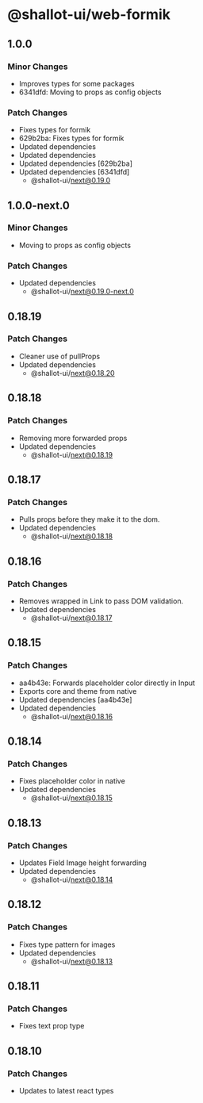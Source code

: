 # @shallot-ui/web-formik

## 1.0.0

### Minor Changes

- Improves types for some packages
- 6341dfd: Moving to props as config objects

### Patch Changes

- Fixes types for formik
- 629b2ba: Fixes types for formik
- Updated dependencies
- Updated dependencies
- Updated dependencies [629b2ba]
- Updated dependencies [6341dfd]
  - @shallot-ui/next@0.19.0

## 1.0.0-next.0

### Minor Changes

- Moving to props as config objects

### Patch Changes

- Updated dependencies
  - @shallot-ui/next@0.19.0-next.0

## 0.18.19

### Patch Changes

- Cleaner use of pullProps
- Updated dependencies
  - @shallot-ui/next@0.18.20

## 0.18.18

### Patch Changes

- Removing more forwarded props
- Updated dependencies
  - @shallot-ui/next@0.18.19

## 0.18.17

### Patch Changes

- Pulls props before they make it to the dom.
- Updated dependencies
  - @shallot-ui/next@0.18.18

## 0.18.16

### Patch Changes

- Removes wrapped <a> in Link to pass DOM validation.
- Updated dependencies
  - @shallot-ui/next@0.18.17

## 0.18.15

### Patch Changes

- aa4b43e: Forwards placeholder color directly in Input
- Exports core and theme from native
- Updated dependencies [aa4b43e]
- Updated dependencies
  - @shallot-ui/next@0.18.16

## 0.18.14

### Patch Changes

- Fixes placeholder color in native
- Updated dependencies
  - @shallot-ui/next@0.18.15

## 0.18.13

### Patch Changes

- Updates Field Image height forwarding
- Updated dependencies
  - @shallot-ui/next@0.18.14

## 0.18.12

### Patch Changes

- Fixes type pattern for images
- Updated dependencies
  - @shallot-ui/next@0.18.13

## 0.18.11

### Patch Changes

- Fixes text prop type

## 0.18.10

### Patch Changes

- Updates to latest react types
